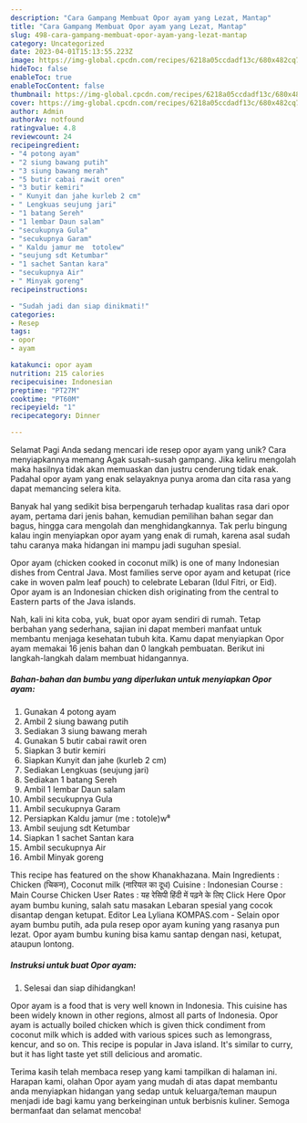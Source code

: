 ```yaml
---
description: "Cara Gampang Membuat Opor ayam yang Lezat, Mantap"
title: "Cara Gampang Membuat Opor ayam yang Lezat, Mantap"
slug: 498-cara-gampang-membuat-opor-ayam-yang-lezat-mantap
category: Uncategorized
date: 2023-04-01T15:13:55.223Z
image: https://img-global.cpcdn.com/recipes/6218a05ccdadf13c/680x482cq70/opor-ayam-foto-resep-utama.jpg
hideToc: false
enableToc: true
enableTocContent: false
thumbnail: https://img-global.cpcdn.com/recipes/6218a05ccdadf13c/680x482cq70/opor-ayam-foto-resep-utama.jpg
cover: https://img-global.cpcdn.com/recipes/6218a05ccdadf13c/680x482cq70/opor-ayam-foto-resep-utama.jpg
author: Admin
authorAv: notfound
ratingvalue: 4.8
reviewcount: 24
recipeingredient:
- "4 potong ayam"
- "2 siung bawang putih"
- "3 siung bawang merah"
- "5 butir cabai rawit oren"
- "3 butir kemiri"
- " Kunyit dan jahe kurleb 2 cm"
- " Lengkuas seujung jari"
- "1 batang Sereh"
- "1 lembar Daun salam"
- "secukupnya Gula"
- "secukupnya Garam"
- " Kaldu jamur me  totolew"
- "seujung sdt Ketumbar"
- "1 sachet Santan kara"
- "secukupnya Air"
- " Minyak goreng"
recipeinstructions:

- "Sudah jadi dan siap dinikmati!"
categories:
- Resep
tags:
- opor
- ayam

katakunci: opor ayam 
nutrition: 215 calories
recipecuisine: Indonesian
preptime: "PT27M"
cooktime: "PT60M"
recipeyield: "1"
recipecategory: Dinner

---
```



Selamat Pagi Anda sedang mencari ide resep opor ayam yang unik? Cara menyiapkannya memang Agak susah-susah gampang. Jika keliru mengolah maka hasilnya tidak akan memuaskan dan justru cenderung tidak enak. Padahal opor ayam yang enak selayaknya punya aroma dan cita rasa yang dapat memancing selera kita.


Banyak hal yang sedikit bisa berpengaruh terhadap kualitas rasa dari opor ayam, pertama dari jenis bahan, kemudian pemilihan bahan segar dan bagus, hingga cara mengolah dan menghidangkannya. Tak perlu bingung kalau ingin menyiapkan opor ayam yang enak di rumah, karena asal sudah tahu caranya maka hidangan ini mampu jadi suguhan spesial.

Opor ayam (chicken cooked in coconut milk) is one of many Indonesian dishes from Central Java. Most families serve opor ayam and ketupat (rice cake in woven palm leaf pouch) to celebrate Lebaran (Idul Fitri, or Eid). Opor ayam is an Indonesian chicken dish originating from the central to Eastern parts of the Java islands.


Nah, kali ini kita coba, yuk, buat opor ayam sendiri di rumah. Tetap berbahan yang sederhana, sajian ini dapat memberi manfaat untuk membantu menjaga kesehatan tubuh kita. Kamu dapat menyiapkan Opor ayam memakai 16 jenis bahan dan 0 langkah pembuatan. Berikut ini langkah-langkah dalam membuat hidangannya.

<!--inarticleads1-->

##### Bahan-bahan dan bumbu yang diperlukan untuk menyiapkan Opor ayam:

1. Gunakan 4 potong ayam
1. Ambil 2 siung bawang putih
1. Sediakan 3 siung bawang merah
1. Gunakan 5 butir cabai rawit oren
1. Siapkan 3 butir kemiri
1. Siapkan  Kunyit dan jahe (kurleb 2 cm)
1. Sediakan  Lengkuas (seujung jari)
1. Sediakan 1 batang Sereh
1. Ambil 1 lembar Daun salam
1. Ambil secukupnya Gula
1. Ambil secukupnya Garam
1. Persiapkan  Kaldu jamur (me : totole)w⁸
1. Ambil seujung sdt Ketumbar
1. Siapkan 1 sachet Santan kara
1. Ambil secukupnya Air
1. Ambil  Minyak goreng


This recipe has featured on the show Khanakhazana. Main Ingredients : Chicken (चिकन), Coconut milk (नारियल का दूध) Cuisine : Indonesian Course : Main Course Chicken User Rates : यह रेसिपी हिंदी में पढ़ने के लिए Click Here Opor ayam bumbu kuning, salah satu masakan Lebaran spesial yang cocok disantap dengan ketupat. Editor Lea Lyliana KOMPAS.com - Selain opor ayam bumbu putih, ada pula resep opor ayam kuning yang rasanya pun lezat. Opor ayam bumbu kuning bisa kamu santap dengan nasi, ketupat, ataupun lontong. 

<!--inarticleads2-->

##### Instruksi untuk buat Opor ayam:


1. Selesai dan siap dihidangkan!

Opor ayam is a food that is very well known in Indonesia. This cuisine has been widely known in other regions, almost all parts of Indonesia. Opor ayam is actually boiled chicken which is given thick condiment from coconut milk which is added with various spices such as lemongrass, kencur, and so on. This recipe is popular in Java island. It&#39;s similar to curry, but it has light taste yet still delicious and aromatic. 

Terima kasih telah membaca resep yang kami tampilkan di halaman ini. Harapan kami, olahan Opor ayam yang mudah di atas dapat membantu anda menyiapkan hidangan yang sedap untuk keluarga/teman maupun menjadi ide bagi kamu yang berkeinginan untuk berbisnis kuliner. Semoga bermanfaat dan selamat mencoba!
